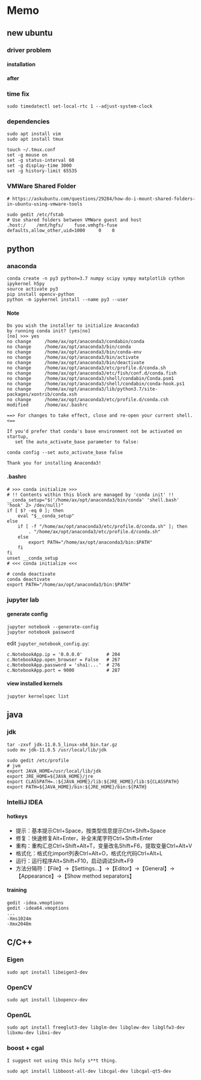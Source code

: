 # Memo

## new ubuntu

### driver problem

#### installation


#### after 


### time fix

    sudo timedatectl set-local-rtc 1 --adjust-system-clock

### dependencies

    sudo apt install vim
    sudo apt install tmux

    touch ~/.tmux.conf
    set -g mouse on
    set -g status-interval 60
    set -g display-time 3000
    set -g history-limit 65535
    
### VMWare Shared Folder

    # https://askubuntu.com/questions/29284/how-do-i-mount-shared-folders-in-ubuntu-using-vmware-tools 
    
    sudo gedit /etc/fstab
    # Use shared folders between VMWare guest and host
    .host:/    /mnt/hgfs/    fuse.vmhgfs-fuse    defaults,allow_other,uid=1000     0    0

## python

### anaconda

    conda create -n py3 python=3.7 numpy scipy sympy matplotlib cython ipykernel h5py
    source activate py3
    pip install opencv-python
    python -m ipykernel install --name py3 --user
    
#### Note

    Do you wish the installer to initialize Anaconda3
    by running conda init? [yes|no]
    [no] >>> yes
    no change     /home/ax/opt/anaconda3/condabin/conda
    no change     /home/ax/opt/anaconda3/bin/conda
    no change     /home/ax/opt/anaconda3/bin/conda-env
    no change     /home/ax/opt/anaconda3/bin/activate
    no change     /home/ax/opt/anaconda3/bin/deactivate
    no change     /home/ax/opt/anaconda3/etc/profile.d/conda.sh
    no change     /home/ax/opt/anaconda3/etc/fish/conf.d/conda.fish
    no change     /home/ax/opt/anaconda3/shell/condabin/Conda.psm1
    no change     /home/ax/opt/anaconda3/shell/condabin/conda-hook.ps1
    no change     /home/ax/opt/anaconda3/lib/python3.7/site-packages/xontrib/conda.xsh
    no change     /home/ax/opt/anaconda3/etc/profile.d/conda.csh
    modified      /home/ax/.bashrc

    ==> For changes to take effect, close and re-open your current shell. <==

    If you'd prefer that conda's base environment not be activated on startup,
       set the auto_activate_base parameter to false:

    conda config --set auto_activate_base false

    Thank you for installing Anaconda3!
    
#### .bashrc

    # >>> conda initialize >>>
    # !! Contents within this block are managed by 'conda init' !!
    __conda_setup="$('/home/ax/opt/anaconda3/bin/conda' 'shell.bash' 'hook' 2> /dev/null)"
    if [ $? -eq 0 ]; then
        eval "$__conda_setup"
    else
        if [ -f "/home/ax/opt/anaconda3/etc/profile.d/conda.sh" ]; then
            . "/home/ax/opt/anaconda3/etc/profile.d/conda.sh"
        else
            export PATH="/home/ax/opt/anaconda3/bin:$PATH"
        fi
    fi
    unset __conda_setup
    # <<< conda initialize <<<

    # conda deactivate
    conda deactivate
    export PATH="/home/ax/opt/anaconda3/bin:$PATH"
    
### jupyter lab

#### generate config

    jupyter notebook --generate-config
    jupyter notebook password
    
edit `jupyter_notebook_config.py`:    
    
    c.NotebookApp.ip = '0.0.0.0'         # 204
    c.NotebookApp.open_browser = False   # 267
    c.NotebookApp.password = 'sha1:...'  # 276
    c.NotebookApp.port = 9000            # 287
    
#### view installed kernels

    jupyter kernelspec list

## java

### jdk

    tar -zxvf jdk-11.0.5_linux-x64_bin.tar.gz
    sudo mv jdk-11.0.5 /usr/local/lib/jdk

    sudo gedit /etc/profile
    # jvm
    export JAVA_HOME=/usr/local/lib/jdk
    export JRE_HOME=${JAVA_HOME}/jre
    export CLASSPATH=.:${JAVA_HOME}/lib:${JRE_HOME}/lib:${CLASSPATH}
    export PATH=${JAVA_HOME}/bin:${JRE_HOME}/bin:${PATH}

### IntelliJ IDEA

#### hotkeys

- 提示：基本提示Ctrl+Space，按类型信息提示Ctrl+Shift+Space
- 修复：快速修复Alt+Enter，补全末尾字符Ctrl+Shift+Enter
- 重构：重构汇总Ctrl+Shift+Alt+T，变量改名Shift+F6，提取变量Ctrl+Alt+V
- 格式化：格式化import列表Ctrl+Alt+O，格式化代码Ctrl+Alt+L
- 运行：运行程序Alt+Shift+F10，启动调试Shift+F9
- 方法分隔符：【File】→【Settings...】→【Editor】→【General】→【Appearance】→【Show method separators】

#### training
   
    gedit -idea.vmoptions
    gedit -idea64.vmoptions
    ...
    -Xms1024m
    -Xmx2048m

## C/C++

### Eigen

    sudo apt install libeigen3-dev

### OpenCV

    sudo apt install libopencv-dev

### OpenGL
    
    sudo apt install freeglut3-dev libglm-dev libglew-dev libglfw3-dev libxmu-dev libxi-dev
    
### boost + cgal

    I suggest not using this holy s**t thing. 

    sudo apt install libboost-all-dev libcgal-dev libcgal-qt5-dev
